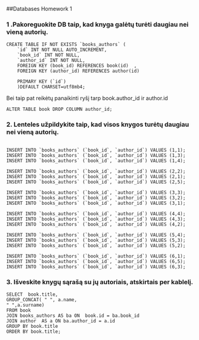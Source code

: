 
##Databases Homework 1

### 1 .Pakoreguokite DB taip, kad knyga galėtų turėti daugiau nei vieną autorių.

```
CREATE TABLE IF NOT EXISTS `books_authors` ( 
	`id` INT NOT NULL AUTO_INCREMENT, 
	`book_id` INT NOT NULL, 
	`author_id` INT NOT NULL, 
	FOREIGN KEY (book_id) REFERENCES book(id)  , 
	FOREIGN KEY (author_id) REFERENCES author(id)

	PRIMARY KEY (`id`)
	)DEFAULT CHARSET=utf8mb4;

```
Bei taip pat reikėtų panaikinti ryšį tarp book.author_id ir author.id 
```
ALTER TABLE book DROP COLUMN author_id;
```

### 2. Lenteles užpildykite taip, kad visos knygos turėtų daugiau nei vieną autorių.

```

INSERT INTO `books_authors` (`book_id`, `author_id`) VALUES (1,1); 
INSERT INTO `books_authors` (`book_id`, `author_id`) VALUES (1,3); 
INSERT INTO `books_authors` (`book_id`, `author_id`) VALUES (1,4); 

INSERT INTO `books_authors` (`book_id`, `author_id`) VALUES (2,2); 
INSERT INTO `books_authors` (`book_id`, `author_id`) VALUES (2,1); 
INSERT INTO `books_authors` (`book_id`, `author_id`) VALUES (2,5); 

INSERT INTO `books_authors` (`book_id`, `author_id`) VALUES (3,3); 
INSERT INTO `books_authors` (`book_id`, `author_id`) VALUES (3,2); 
INSERT INTO `books_authors` (`book_id`, `author_id`) VALUES (3,1); 

INSERT INTO `books_authors` (`book_id`, `author_id`) VALUES (4,4); 
INSERT INTO `books_authors` (`book_id`, `author_id`) VALUES (4,3); 
INSERT INTO `books_authors` (`book_id`, `author_id`) VALUES (4,2); 

INSERT INTO `books_authors` (`book_id`, `author_id`) VALUES (5,4); 
INSERT INTO `books_authors` (`book_id`, `author_id`) VALUES (5,3); 
INSERT INTO `books_authors` (`book_id`, `author_id`) VALUES (5,2); 

INSERT INTO `books_authors` (`book_id`, `author_id`) VALUES (6,1); 
INSERT INTO `books_authors` (`book_id`, `author_id`) VALUES (6,5); 
INSERT INTO `books_authors` (`book_id`, `author_id`) VALUES (6,3);
```

### 3. Išveskite knygų sąrašą su jų autoriais, atskirtais per kablelį.

```
SELECT  book.title,
GROUP_CONCAT( " ", a.name,
" ",a.surname)
FROM book 
JOIN books_authors AS ba ON  book.id = ba.book_id
JOIN author  AS a ON ba.author_id = a.id
GROUP BY book.title
ORDER BY book.title;
```